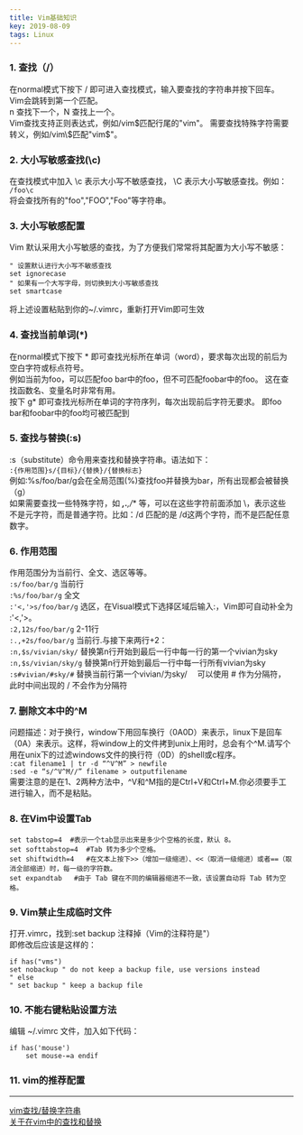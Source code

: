 ```yaml
---
title: Vim基础知识
key: 2019-08-09
tags: Linux
---
```


### 1. 查找（/）
在normal模式下按下 / 即可进入查找模式，输入要查找的字符串并按下回车。 Vim会跳转到第一个匹配。  
n 查找下一个，N 查找上一个。  
Vim查找支持正则表达式，例如/vim$匹配行尾的"vim"。 需要查找特殊字符需要转义，例如/vim\$匹配"vim$"。
### 2. 大小写敏感查找(\c)
在查找模式中加入 \c 表示大小写不敏感查找， \C 表示大小写敏感查找。例如：  
`/foo\c`  
将会查找所有的"foo","FOO","Foo"等字符串。
### 3. 大小写敏感配置
Vim 默认采用大小写敏感的查找，为了方便我们常常将其配置为大小写不敏感：  
```
" 设置默认进行大小写不敏感查找
set ignorecase
" 如果有一个大写字母，则切换到大小写敏感查找
set smartcase 
```
将上述设置粘贴到你的~/.vimrc，重新打开Vim即可生效
### 4. 查找当前单词(*)
在normal模式下按下 * 即可查找光标所在单词（word），要求每次出现的前后为空白字符或标点符号。  
例如当前为foo，可以匹配foo bar中的foo，但不可匹配foobar中的foo。 这在查找函数名、变量名时非常有用。  
按下 g* 即可查找光标所在单词的字符序列，每次出现前后字符无要求。 即foo bar和foobar中的foo均可被匹配到
### 5. 查找与替换(:s)
:s（substitute）命令用来查找和替换字符串。语法如下：  
`:{作用范围}s/{目标}/{替换}/{替换标志}`  
例如:%s/foo/bar/g会在全局范围(%)查找foo并替换为bar，所有出现都会被替换（g）  
如果需要查找一些特殊字符，如 *****,**.**,**/** 等，可以在这些字符前面添加 \，表示这些不是元字符，而是普通字符。比如：\/d 匹配的是 /d这两个字符，而不是匹配任意数字。
### 6. 作用范围
作用范围分为当前行、全文、选区等等。  
`:s/foo/bar/g` 当前行  
`:%s/foo/bar/g` 全文  
`:'<,'>s/foo/bar/g` 选区，在Visual模式下选择区域后输入:，Vim即可自动补全为 :'<,'>。  
`:2,12s/foo/bar/g` 2-11行  
`:.,+2s/foo/bar/g` 当前行.与接下来两行+2：  
`:n,$s/vivian/sky/` 替换第n行开始到最后一行中每一行的第一个vivian为sky   
`:n,$s/vivian/sky/g` 替换第n行开始到最后一行中每一行所有vivian为sky   
`:s#vivian/#sky/#` 替换当前行第一个vivian/为sky/  　可以使用 # 作为分隔符，此时中间出现的 / 不会作为分隔符 
### 7. 删除文本中的^M
问题描述：对于换行，window下用回车换行（0A0D）来表示，linux下是回车（0A）来表示。这样，将window上的文件拷到unix上用时，总会有个^M.请写个用在unix下的过滤windows文件的换行符（0D）的shell或c程序。  
`:cat filename1 | tr -d “^V^M” > newfile`  
`:sed -e “s/^V^M//” filename > outputfilename`  
需要注意的是在1、2两种方法中，^V和^M指的是Ctrl+V和Ctrl+M.你必须要手工进行输入，而不是粘贴。 
### 8. 在Vim中设置Tab
```
set tabstop=4  #表示一个tab显示出来是多少个空格的长度，默认 8。
set softtabstop=4  #Tab 转为多少个空格。
set shiftwidth=4   #在文本上按下>>（增加一级缩进）、<<（取消一级缩进）或者==（取消全部缩进）时，每一级的字符数。
set expandtab   #由于 Tab 键在不同的编辑器缩进不一致，该设置自动将 Tab 转为空格。
```
### 9. Vim禁止生成临时文件
打开.vimrc，找到:set backup 注释掉（Vim的注释符是"）  
即修改后应该是这样的：  
```
if has("vms")
set nobackup " do not keep a backup file, use versions instead
" else
" set backup " keep a backup file
```
### 10. 不能右键粘贴设置方法
编辑 ~/.vimrc 文件，加入如下代码：   
```
if has('mouse') 
	set mouse-=a endif 
```
### 11. vim的推荐配置



----

[vim查找/替换字符串](https://www.cnblogs.com/GODYCA/archive/2013/02/22/2922840.html)  
[关于在vim中的查找和替换](https://www.cnblogs.com/huxinga/p/7942194.html)  
